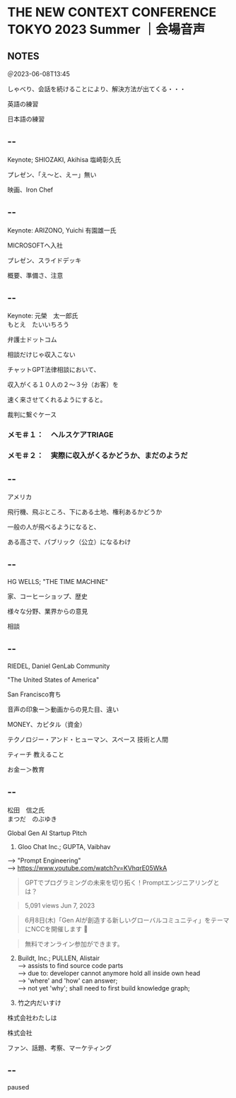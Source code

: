 # THE NEW CONTEXT CONFERENCE TOKYO 2023 Summer ｜会場音声

## NOTES

＠2023-06-08T13:45

しゃべり、会話を続けることにより、解決方法が出てくる・・・

英語の練習

日本語の練習


## --

Keynote; SHIOZAKI, Akihisa
塩崎彰久氏

プレゼン、「え～と、えー」無い

映画、Iron Chef

## --

Keynote: ARIZONO, Yuichi
有園雄一氏

MICROSOFTへ入社

プレゼン、スライドデッキ

概要、準備さ、注意

## --


Keynote: 
元榮　太一郎氏<br/>
もとえ　たいいちろう

弁護士ドットコム

相談だけじゃ収入こない

チャットGPT法律相談において、

収入がくる１０人の２～３分（お客）を

速く来させてくれるようにすると。

裁判に繋ぐケース

### メモ＃１：　ヘルスケアTRIAGE

### メモ＃２：　実際に収入がくるかどうか、まだのようだ


## --

アメリカ

飛行機、飛ぶところ、下にある土地、権利あるかどうか

一般の人が飛べるようになると、

ある高さで、パブリック（公立）になるわけ


## --

HG WELLS; "THE TIME MACHINE"

家、コーヒーショップ、歴史

様々な分野、業界からの意見

相談


## -- 

RIEDEL, Daniel
GenLab Community

"The United States of America"

San Francisco育ち

音声の印象ー＞動画からの見た目、違い

MONEY、カピタル（資金）

テクノロジー・アンド・ヒューマン、スペース
技術と人間

ティーチ
教えること

お金ー＞教育

## --

松田　信之氏<br/>
まつだ　のぶゆき


Global Gen AI Startup Pitch


1) Gloo Chat Inc.; GUPTA, Vaibhav

--> "Prompt Engineering"<br/>
--> https://www.youtube.com/watch?v=KVhqrE05WkA

> GPTでプログラミングの未来を切り拓く！Promptエンジニアリングとは？ 

> 5,091 views  Jun 7, 2023

> 6月8日(木)「Gen AIが創造する新しいグローバルコミュニティ」をテーマにNCCを開催します 🙂

> 無料でオンライン参加ができます。


2) Buildt, Inc.; PULLEN, Alistair<br/>
--> assists to find source code parts<br/>
--> due to: developer cannot anymore hold all inside own head<br/>
--> 'where' and 'how' can answer;<br/>
--> not yet 'why'; shall need to first build knowledge graph;<br/>

3) 竹之内だいすけ

株式会社わたしは

株式会社

ファン、話題、考察、マーケティング

## --

paused





